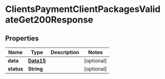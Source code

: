 

# ClientsPaymentClientPackagesValidateGet200Response


## Properties

Name | Type | Description | Notes
------------ | ------------- | ------------- | -------------
**data** | [**Data15**](Data15.md) |  |  [optional]
**status** | **String** |  |  [optional]



